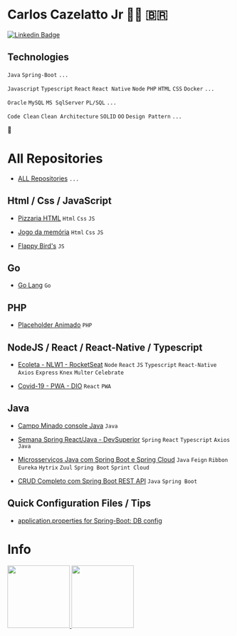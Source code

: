   # Carlos Cazelatto Jr 🤘🏻 🇧🇷

[![Linkedin Badge](https://img.shields.io/badge/-LinkedIn-blue?style=flat-square&logo=Linkedin&logoColor=white&link=https://www.linkedin.com/in/carloscazelattojr/)](https://www.linkedin.com/in/carloscazelattojr/)
 
## Technologies
`Java` `Spring-Boot` `...`

`Javascript` `Typescript` `React` `React Native` `Node` `PHP` `HTML` `CSS` `Docker` `...`

`Oracle` `MySQL` `MS SqlServer` `PL/SQL` `...`

`Code Clean` `Clean Architecture` `SOLID` `OO` `Design Pattern` `...`

:fist_oncoming:


# All Repositories
- [ALL Repositories](https://github.com/carlosjunior1983?tab=repositories) `...`


## Html / Css / JavaScript
- [Pizzaria HTML](https://github.com/carlosjunior1983/pizzaria-html) `Html` `Css` `JS`

- [Jogo da memória](https://github.com/carlosjunior1983/jogo-memoria-js) `Html` `Css` `JS`

- [Flappy Bird's](https://github.com/carlosjunior1983/Flappy-Bird-JS) `JS`

## Go
- [Go Lang](https://github.com/carlosjunior1983/GoLang) `Go`

## PHP
- [Placeholder Animado](https://github.com/carlosjunior1983/placeholder_animado) `PHP` 


## NodeJS / React / React-Native / Typescript

- [Ecoleta - NLW1 - RocketSeat](https://github.com/carlosjunior1983/Ecoleta) `Node` `React` `JS` `Typescript` `React-Native` `Axios` `Express` `Knex` `Multer` `Celebrate`

- [Covid-19 - PWA - DIO](https://github.com/carlosjunior1983/covid19-pwa-react) `React` `PWA`


## Java 

- [Campo Minado console Java](https://github.com/carlosjunior1983/campo-minado-java) `Java`

- [Semana Spring React/Java - DevSuperior](https://github.com/carlosjunior1983/projeto-sds3-java) `Spring` `React` `Typescript` `Axios` `Java`

- [Microsserviços Java com Spring Boot e Spring Cloud](https://github.com/carlosjunior1983/ms-course) `Java` `Feign` `Ribbon` `Eureka` `Hytrix` `Zuul` `Spring Boot` `Sprint Cloud` 

- [CRUD Completo com Spring Boot REST API](https://github.com/carlosjunior1983/crud-spring-boot-rest-api) `Java` `Spring Boot`  
	

## Quick Configuration Files / Tips

- [application.properties for Spring-Boot: DB config](https://github.com/carlosjunior1983/application.properties)






# Info

 <div>
  <a href="https://github.com/carlosjunior1983">
  <img height="140em" src="https://github-readme-stats.vercel.app/api?username=carlosjunior1983&show_icons=true&theme=dracula&include_all_commits=true&count_private=true"/>
  <img height="140em" src="https://github-readme-stats.vercel.app/api/top-langs/?username=carlosjunior1983&layout=compact&langs_count=8&theme=dracula"/>
<div>

